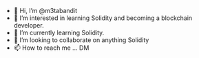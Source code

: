 - 👋 Hi, I’m @m3tabandit
- 👀 I’m interested in learning Solidity and becoming a blockchain developer.
- 🌱 I’m currently learning Solidity.
- 💞️ I’m looking to collaborate on anything Solidity
- 📫 How to reach me ... DM

<!---
eltatemanso/eltatemanso is a ✨ special ✨ repository because its `README.md` (this file) appears on your GitHub profile.
You can click the Preview link to take a look at your changes.
--->
